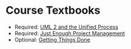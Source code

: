 # Course Textbooks #

- Required: [UML 2 and the Unified Process][uml2]
- Required: [Just Enough Project Management][jepm]
- Optional: [Getting Things Done][gtd]


[uml2]: http://www.amazon.ca/dp/0321321278 "UML 2 and the Unifies Process"
[jepm]: http://www.amazon.ca/dp/0071445404 "Just Enough Project Management"
[gtd]: http://www.amazon.ca/dp/0142000280 "Getting Things Done"

